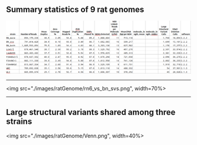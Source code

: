 ##  Summary statistics of 9 rat genomes 

![](./images/ratGenome/rat_genome_summary.png)

---

<img src="./images/ratGenome/rn6_vs_bn_svs.png", width=70%>

---

##  Large structural variants shared among three strains  

<img src="./images/ratGenome/Venn.png", width=40%>
